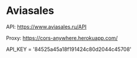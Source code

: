 # Aviasales

API: https://www.aviasales.ru/API

Proxy: https://cors-anywhere.herokuapp.com/



API_KEY = '84525a45a18f191424c80d2044c45708'
